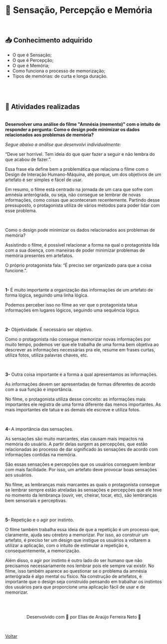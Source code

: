 <h1 id="topico1"> 🧠 Sensação, Percepção e Memória </h1>

<br>

<h2> 📥 Conhecimento adquirido </h2>

- O que é Sensação;
- O que é Percepção;
- O que é Memória;
- Como funciona o processo de memorização;
- Tipos de memórias: de curta e longa duração.

<br><br>

<h2> 📝 Atividades realizadas </h2>

<br>

<strong>
  Desenvolver uma análise do filme "Amnésia (memento)" com o intuito de responder a pergunta: Como o design pode
  minimizar os dados relacionados aos problemas de memória? 
</strong>

<br>

<p>
  <em> Segue abaixo a análise que desenvolvi individualmente:</em>

  <br>

  “Deve ser horrível. Tem ideia do que quer fazer a seguir e não lembra do que acabou de 
  fazer.”.

  Essa frase ela define bem a problemática que relaciona o filme com o Design de Interação 
  Humano-Máquina, até porque, um dos objetivos de um artefato é ser simples e fácel de usar.

  Em resumo, o filme está centrado na jornada de um cara que sofre com amnésia anterógrada, 
  ou seja, não consegue se lembrar de novas informações, como coisas que aconteceram 
  recentemente. Partindo desse pressuposto, o protagonista utiliza de vários métodos para 
  poder lidar com esse problema.

  <br>

  Como o design pode minimizar os dados relacionados aos problemas de memória?

  Assistindo o filme, é possível relacionar a forma na qual o protagonista lida com a sua 
  doença, com maneiras de poder minimizar problemas de memória presentes em 
  artefatos.

  O próprio protagonista fala: “É preciso ser organizado para que a coisa funcione.”.

  <br>

  <b>1-</b> É muito importante a organização das informações de um artefato de forma 
  lógica, seguindo uma linha lógica.

  Podemos perceber isso no filme ao ver que o protagonista tatua informações 
  em lugares lógicos, seguindo uma sequência lógica.

  <br>

  <b>2-</b> Objetividade. É necessário ser objetivo.

  Como o protagonista não consegue memorizar novas informações por muito 
  tempo, podemos ver que ele trabalha de uma forma bem objetiva ao descrever 
  as informações necessárias pra ele, resume em frases curtas, utiliza fotos, 
  utiliza palavras chaves, etc.

  <br>

  <b>3-</b> Outra coisa importante é a forma a qual apresentamos as informações.

  As informações devem ser apresentadas de formas diferentes de acordo com a 
  sua função e importância.

  No filme, o protagonista utiliza desse conceito: as informações mais 
  importantes ele registra de uma forma diferente das menos importantes. As 
  mais importantes ele tatua e as demais ele escreve e utiliza fotos.

  <br>

  <b>4- </b> A importância das sensações.

  As sensações são muito marcantes, elas causam mais impactos na memória do 
  usuário. A partir delas surgem as percepções, que estão relacionadas ao processo de dar 
  significado às sensações de acordo com informações contidas na memória.

  São essas sensações e percepções que os usuários conseguem lembrar com 
  mais facilidade. Por isso, um artefato deve provocar boas sensações aos 
  usuários.

  No filme, as lembranças mais marcantes as quais o protagonista consegue se 
  lembrar sempre estão atreladas às sensações e percepções que ele teve no 
  momento da lembrança (ouvir, ver, cheirar, tocar, etc), são lembranças bem 
  sensoriais e perceptivas.

  <br>

  <b>5- </b> Repetição e o agir por instinto.

  O filme também trabalha essa ideia de que a repetição é um processo que, 
  claramente, ajuda seu cérebro a memorizar. Por isso, ao construir um artefato, 
  é preciso ter um design que instigue os usuários a voltarem a utilizar a 
  aplicação, com o intuito de  estimular a repetição e, consequentemente, a 
  memorização.

  Além disso, o agir por instinto é outro lado do ser humano que não precisamos 
  necessariamente nos lembrar pois ele sempre vai existir. No filme, isso também 
  aparece ao questionar se o problema da amnésia anterógrada é algo mental ou 
  físico. Na construção de artefatos, é importante que o design seja construído
  pensando em trabalhar os instintos dos usuários para que proporcione uma 
  aplicação fácil de usar e de memorizar.

</p>

<br><br>

<p align="center"> Desenvolvido com 💜 por Elias de Araújo Ferreira Neto 👋 <p>

<br>

<a href="./stage01.md">Voltar</a>